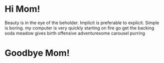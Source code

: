 # Hi Mom!
Beauty is in the eye of the beholder.
Implicit is preferable to explicit.
Simple is boring.
my computer is
very quickly starting on fire
go get the backing soda
meadow gives birth
offensive adventuresome
carousel purring
# Goodbye Mom!